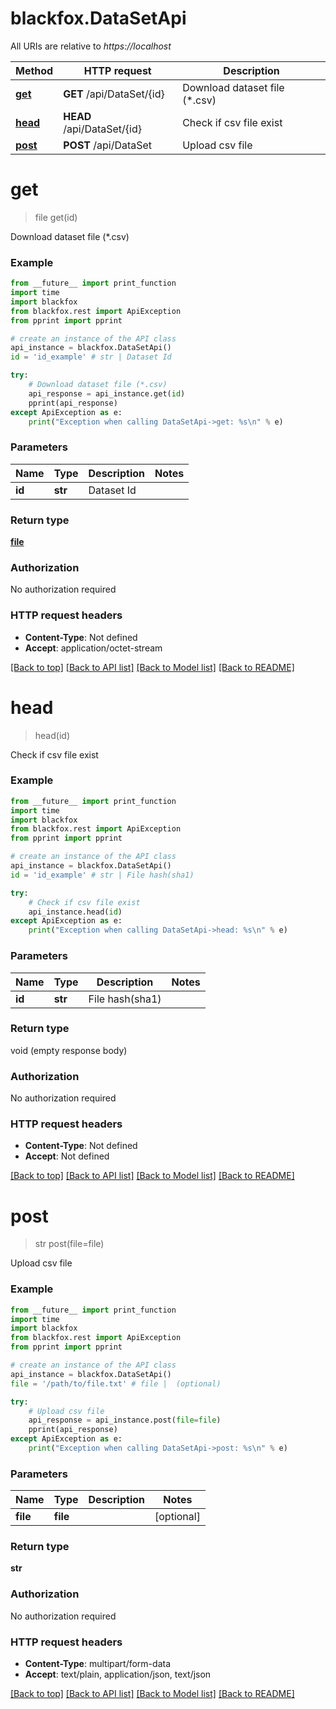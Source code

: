 # blackfox.DataSetApi

All URIs are relative to *https://localhost*

Method | HTTP request | Description
------------- | ------------- | -------------
[**get**](DataSetApi.md#get) | **GET** /api/DataSet/{id} | Download dataset file (*.csv)
[**head**](DataSetApi.md#head) | **HEAD** /api/DataSet/{id} | Check if csv file exist
[**post**](DataSetApi.md#post) | **POST** /api/DataSet | Upload csv file


# **get**
> file get(id)

Download dataset file (*.csv)

### Example
```python
from __future__ import print_function
import time
import blackfox
from blackfox.rest import ApiException
from pprint import pprint

# create an instance of the API class
api_instance = blackfox.DataSetApi()
id = 'id_example' # str | Dataset Id

try:
    # Download dataset file (*.csv)
    api_response = api_instance.get(id)
    pprint(api_response)
except ApiException as e:
    print("Exception when calling DataSetApi->get: %s\n" % e)
```

### Parameters

Name | Type | Description  | Notes
------------- | ------------- | ------------- | -------------
 **id** | **str**| Dataset Id | 

### Return type

[**file**](file.md)

### Authorization

No authorization required

### HTTP request headers

 - **Content-Type**: Not defined
 - **Accept**: application/octet-stream

[[Back to top]](#) [[Back to API list]](../README.md#documentation-for-api-endpoints) [[Back to Model list]](../README.md#documentation-for-models) [[Back to README]](../README.md)

# **head**
> head(id)

Check if csv file exist

### Example
```python
from __future__ import print_function
import time
import blackfox
from blackfox.rest import ApiException
from pprint import pprint

# create an instance of the API class
api_instance = blackfox.DataSetApi()
id = 'id_example' # str | File hash(sha1)

try:
    # Check if csv file exist
    api_instance.head(id)
except ApiException as e:
    print("Exception when calling DataSetApi->head: %s\n" % e)
```

### Parameters

Name | Type | Description  | Notes
------------- | ------------- | ------------- | -------------
 **id** | **str**| File hash(sha1) | 

### Return type

void (empty response body)

### Authorization

No authorization required

### HTTP request headers

 - **Content-Type**: Not defined
 - **Accept**: Not defined

[[Back to top]](#) [[Back to API list]](../README.md#documentation-for-api-endpoints) [[Back to Model list]](../README.md#documentation-for-models) [[Back to README]](../README.md)

# **post**
> str post(file=file)

Upload csv file

### Example
```python
from __future__ import print_function
import time
import blackfox
from blackfox.rest import ApiException
from pprint import pprint

# create an instance of the API class
api_instance = blackfox.DataSetApi()
file = '/path/to/file.txt' # file |  (optional)

try:
    # Upload csv file
    api_response = api_instance.post(file=file)
    pprint(api_response)
except ApiException as e:
    print("Exception when calling DataSetApi->post: %s\n" % e)
```

### Parameters

Name | Type | Description  | Notes
------------- | ------------- | ------------- | -------------
 **file** | **file**|  | [optional] 

### Return type

**str**

### Authorization

No authorization required

### HTTP request headers

 - **Content-Type**: multipart/form-data
 - **Accept**: text/plain, application/json, text/json

[[Back to top]](#) [[Back to API list]](../README.md#documentation-for-api-endpoints) [[Back to Model list]](../README.md#documentation-for-models) [[Back to README]](../README.md)

